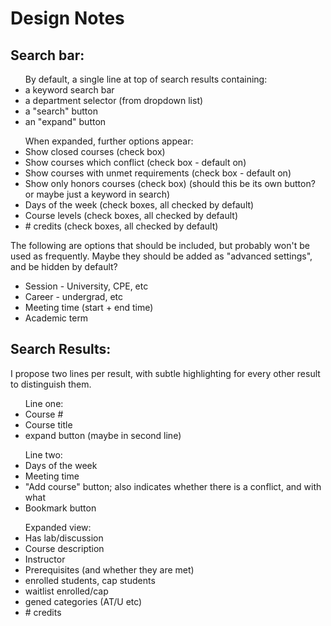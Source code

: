 <h1>Design Notes</h1>
<h2>Search bar:</h2>
<ul>By default, a single line at top of search results containing:
  <li>a keyword search bar</li>
  <li>a department selector (from dropdown list)</li>
  <li>a "search" button</li>
  <li>an "expand" button</li>
</ul>
<ul>When expanded, further options appear:
  <li>Show closed courses (check box)</li>
  <li>Show courses which conflict (check box - default on)</li>
  <li>Show courses with unmet requirements (check box - default on)</li>
  <li>Show only honors courses (check box) (should this be its own button? or maybe just a keyword in search)</li>
  <li>Days of the week (check boxes, all checked by default)</li>
  <li>Course levels (check boxes, all checked by default)</li>
  <li># credits (check boxes, all checked by default)</li>
</ul>
<p>The following are options that should be included, but probably won't be used as frequently. 
Maybe they should be added as "advanced settings", and be hidden by default?</p>
<ul>
  <li>Session - University, CPE, etc</li>
  <li>Career - undergrad, etc</li>
  <li>Meeting time (start + end time)</li>
  <li>Academic term</li>
</ul>

<h2>Search Results:</h2>
<p>I propose two lines per result, with subtle highlighting for every other result to distinguish them.</p>
<ul>Line one:
  <li>Course #</li>
  <li>Course title</li>
  <li>expand button (maybe in second line)</li>
</ul>
<ul>Line two:
  <li>Days of the week</li>
  <li>Meeting time</li>
  <li>"Add course" button; also indicates whether there is a conflict, and with what</li>
  <li>Bookmark button</li>
</ul>
<ul>Expanded view:
  <li>Has lab/discussion</li>
  <li>Course description</li>
  <li>Instructor</li>
  <li>Prerequisites (and whether they are met)</li>
  <li>enrolled students, cap students</li>
  <li>waitlist enrolled/cap</li>
  <li>gened categories (AT/U etc)</li>
  <li># credits</li>
</ul>
